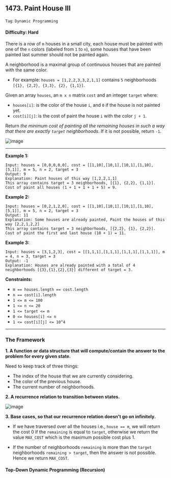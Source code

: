 ## 1473. Paint House III

```Tag```: ```Dynamic Programming```

#### Difficulty: Hard

There is a row of ```m``` houses in a small city, each house must be painted with one of the ```n``` colors (labeled from ```1``` to ```n```), some houses that have been painted last summer should not be painted again.

A neighborhood is a maximal group of continuous houses that are painted with the same color.

- For example: ```houses = [1,2,2,3,3,2,1,1]``` contains ```5``` neighborhoods ```[{1}, {2,2}, {3,3}, {2}, {1,1}]```.

Given an array ```houses```, an ```m x n``` matrix ```cost``` and an integer ```target``` where:

- ```houses[i]```: is the color of the house ```i```, and ```0``` if the house is not painted yet.
- ```cost[i][j]```: is the cost of paint the house ```i``` with the color ```j + 1```.

Return _the minimum cost of painting all the remaining houses in such a way that there are exactly ```target``` neighborhoods_. If it is not possible, return ```-1```.

![image](https://user-images.githubusercontent.com/35042430/221300389-b2698b69-ed9a-43af-a240-f6b2d45f5dca.png)

---

__Example 1:__
```
Input: houses = [0,0,0,0,0], cost = [[1,10],[10,1],[10,1],[1,10],[5,1]], m = 5, n = 2, target = 3
Output: 9
Explanation: Paint houses of this way [1,2,2,1,1]
This array contains target = 3 neighborhoods, [{1}, {2,2}, {1,1}].
Cost of paint all houses (1 + 1 + 1 + 1 + 5) = 9.
```

__Example 2:__
```
Input: houses = [0,2,1,2,0], cost = [[1,10],[10,1],[10,1],[1,10],[5,1]], m = 5, n = 2, target = 3
Output: 11
Explanation: Some houses are already painted, Paint the houses of this way [2,2,1,2,2]
This array contains target = 3 neighborhoods, [{2,2}, {1}, {2,2}]. 
Cost of paint the first and last house (10 + 1) = 11.
```

__Example 3:__
```
Input: houses = [3,1,2,3], cost = [[1,1,1],[1,1,1],[1,1,1],[1,1,1]], m = 4, n = 3, target = 3
Output: -1
Explanation: Houses are already painted with a total of 4 neighborhoods [{3},{1},{2},{3}] different of target = 3.
```

__Constraints:__

- ```m == houses.length == cost.length```
- ```n == cost[i].length```
- ```1 <= m <= 100```
- ```1 <= n <= 20```
- ```1 <= target <= m```
- ```0 <= houses[i] <= n```
- ```1 <= cost[i][j] <= 10^4```

---

### The Framework

__1. A function or data structure that will compute/contain the answer to the problem for every given state.__

Need to keep track of three things:

- The index of the house that we are currently considering.
- The color of the previous house.
- The current number of neighborhoods.

__2. A recurrence relation to transition between states.__

![image](https://leetcode.com/problems/paint-house-iii/Figures/1473/1473A.png)

__3. Base cases, so that our recurrence relation doesn't go on infinitely.__

- If we have traversed over all the houses i.e., ```house == m```, we will return the cost 0 if the ```remaining``` is equal to ```target```, otherwise we return the value ```MAX_COST``` which is the maximum possible cost plus 1.

- If the number of neighborhoods ```remaining``` is more than the ```target``` neighborhoods ```remaining > target```, then the answer is not possible. Hence we return ```MAX_COST```.

#### Top-Down Dynamic Programming (Recursion)

```Python

```
